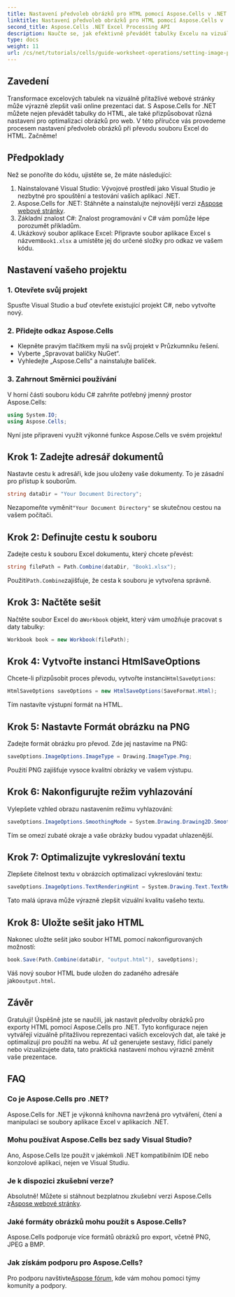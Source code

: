 ```yaml
---
title: Nastavení předvoleb obrázků pro HTML pomocí Aspose.Cells v .NET
linktitle: Nastavení předvoleb obrázků pro HTML pomocí Aspose.Cells v .NET
second_title: Aspose.Cells .NET Excel Processing API
description: Naučte se, jak efektivně převádět tabulky Excelu na vizuálně přitažlivé webové stránky HTML pomocí Aspose.Cells for .NET. Tento podrobný průvodce pokrývá vše od nastavení předvoleb obrázků až po optimalizaci vykreslování textu.
type: docs
weight: 11
url: /cs/net/tutorials/cells/guide-worksheet-operations/setting-image-preferences/
---
```

## Zavedení

Transformace excelových tabulek na vizuálně přitažlivé webové stránky může výrazně zlepšit vaši online prezentaci dat. S Aspose.Cells for .NET můžete nejen převádět tabulky do HTML, ale také přizpůsobovat různá nastavení pro optimalizaci obrázků pro web. V této příručce vás provedeme procesem nastavení předvoleb obrázků při převodu souboru Excel do HTML. Začněme!

## Předpoklady

Než se ponoříte do kódu, ujistěte se, že máte následující:

1. Nainstalované Visual Studio: Vývojové prostředí jako Visual Studio je nezbytné pro spouštění a testování vašich aplikací .NET.
2.  Aspose.Cells for .NET: Stáhněte a nainstalujte nejnovější verzi z[Aspose webové stránky](https://releases.aspose.com/cells/net/).
3. Základní znalost C#: Znalost programování v C# vám pomůže lépe porozumět příkladům.
4.  Ukázkový soubor aplikace Excel: Připravte soubor aplikace Excel s názvem`Book1.xlsx` a umístěte jej do určené složky pro odkaz ve vašem kódu.

## Nastavení vašeho projektu

### 1. Otevřete svůj projekt

Spusťte Visual Studio a buď otevřete existující projekt C#, nebo vytvořte nový.

### 2. Přidejte odkaz Aspose.Cells

- Klepněte pravým tlačítkem myši na svůj projekt v Průzkumníku řešení.
- Vyberte „Spravovat balíčky NuGet“.
- Vyhledejte „Aspose.Cells“ a nainstalujte balíček.

### 3. Zahrnout Směrnici používání

V horní části souboru kódu C# zahrňte potřebný jmenný prostor Aspose.Cells:

```csharp
using System.IO;
using Aspose.Cells;
```

Nyní jste připraveni využít výkonné funkce Aspose.Cells ve svém projektu!

## Krok 1: Zadejte adresář dokumentů

Nastavte cestu k adresáři, kde jsou uloženy vaše dokumenty. To je zásadní pro přístup k souborům.

```csharp
string dataDir = "Your Document Directory";
```

 Nezapomeňte vyměnit`"Your Document Directory"` se skutečnou cestou na vašem počítači.

## Krok 2: Definujte cestu k souboru

Zadejte cestu k souboru Excel dokumentu, který chcete převést:

```csharp
string filePath = Path.Combine(dataDir, "Book1.xlsx");
```

 Použití`Path.Combine`zajišťuje, že cesta k souboru je vytvořena správně.

## Krok 3: Načtěte sešit

 Načtěte soubor Excel do a`Workbook` objekt, který vám umožňuje pracovat s daty tabulky:

```csharp
Workbook book = new Workbook(filePath);
```

## Krok 4: Vytvořte instanci HtmlSaveOptions

 Chcete-li přizpůsobit proces převodu, vytvořte instanci`HtmlSaveOptions`:

```csharp
HtmlSaveOptions saveOptions = new HtmlSaveOptions(SaveFormat.Html);
```

Tím nastavíte výstupní formát na HTML.

## Krok 5: Nastavte Formát obrázku na PNG

Zadejte formát obrázku pro převod. Zde jej nastavíme na PNG:

```csharp
saveOptions.ImageOptions.ImageType = Drawing.ImageType.Png;
```

Použití PNG zajišťuje vysoce kvalitní obrázky ve vašem výstupu.

## Krok 6: Nakonfigurujte režim vyhlazování

Vylepšete vzhled obrazu nastavením režimu vyhlazování:

```csharp
saveOptions.ImageOptions.SmoothingMode = System.Drawing.Drawing2D.SmoothingMode.AntiAlias;
```

Tím se omezí zubaté okraje a vaše obrázky budou vypadat uhlazenější.

## Krok 7: Optimalizujte vykreslování textu

Zlepšete čitelnost textu v obrázcích optimalizací vykreslování textu:

```csharp
saveOptions.ImageOptions.TextRenderingHint = System.Drawing.Text.TextRenderingHint.AntiAlias;
```

Tato malá úprava může výrazně zlepšit vizuální kvalitu vašeho textu.

## Krok 8: Uložte sešit jako HTML

Nakonec uložte sešit jako soubor HTML pomocí nakonfigurovaných možností:

```csharp
book.Save(Path.Combine(dataDir, "output.html"), saveOptions);
```

Váš nový soubor HTML bude uložen do zadaného adresáře jako`output.html`.

## Závěr

Gratuluji! Úspěšně jste se naučili, jak nastavit předvolby obrázků pro exporty HTML pomocí Aspose.Cells pro .NET. Tyto konfigurace nejen vytvářejí vizuálně přitažlivou reprezentaci vašich excelových dat, ale také je optimalizují pro použití na webu. Ať už generujete sestavy, řídicí panely nebo vizualizujete data, tato praktická nastavení mohou výrazně změnit vaše prezentace.

## FAQ

### Co je Aspose.Cells pro .NET?

Aspose.Cells for .NET je výkonná knihovna navržená pro vytváření, čtení a manipulaci se soubory aplikace Excel v aplikacích .NET.

### Mohu používat Aspose.Cells bez sady Visual Studio?

Ano, Aspose.Cells lze použít v jakémkoli .NET kompatibilním IDE nebo konzolové aplikaci, nejen ve Visual Studiu.

### Je k dispozici zkušební verze?

 Absolutně! Můžete si stáhnout bezplatnou zkušební verzi Aspose.Cells z[Aspose webové stránky](https://releases.aspose.com/).

### Jaké formáty obrázků mohu použít s Aspose.Cells?

Aspose.Cells podporuje více formátů obrázků pro export, včetně PNG, JPEG a BMP.

### Jak získám podporu pro Aspose.Cells?

 Pro podporu navštivte[Aspose fórum](https://forum.aspose.com/c/cells/9), kde vám mohou pomoci týmy komunity a podpory.
